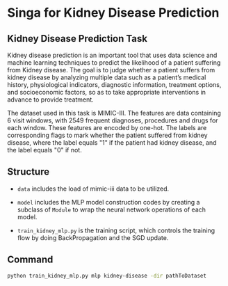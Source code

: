 <!--
    Licensed to the Apache Software Foundation (ASF) under one
    or more contributor license agreements.  See the NOTICE file
    distributed with this work for additional information
    regarding copyright ownership.  The ASF licenses this file
    to you under the Apache License, Version 2.0 (the
    "License"); you may not use this file except in compliance
    with the License.  You may obtain a copy of the License at

      http://www.apache.org/licenses/LICENSE-2.0

    Unless required by applicable law or agreed to in writing,
    software distributed under the License is distributed on an
    "AS IS" BASIS, WITHOUT WARRANTIES OR CONDITIONS OF ANY
    KIND, either express or implied.  See the License for the
    specific language governing permissions and limitations
    under the License.
-->

# Singa for Kidney Disease Prediction

## Kidney Disease Prediction Task

Kidney disease prediction is an important tool that uses data science and machine learning techniques to predict the likelihood of a patient suffering from Kidney disease. The goal is to judge whether a patient suffers from kidney disease by analyzing multiple data such as a patient’s medical history, physiological indicators, diagnostic information, treatment options, and socioeconomic factors, so as to take appropriate interventions in advance to provide treatment.

The dataset used in this task is MIMIC-III. The features are data containing 6 visit windows, with 2549 frequent diagnoses, procedures and drugs for each window. These features are encoded by one-hot. The labels are corresponding flags to mark whether the patient suffered from kidney disease, where the label equals "1" if the patient had kidney  disease, and the label equals "0" if not.


## Structure

* `data` includes the load of mimic-iii data to be utilized.

* `model` includes the MLP model construction codes by creating
  a subclass of `Module` to wrap the neural network operations 
  of each model.

* `train_kidney_mlp.py` is the training script, which controls the training flow by
  doing BackPropagation and the SGD update.

## Command
```bash
python train_kidney_mlp.py mlp kidney-disease -dir pathToDataset
```